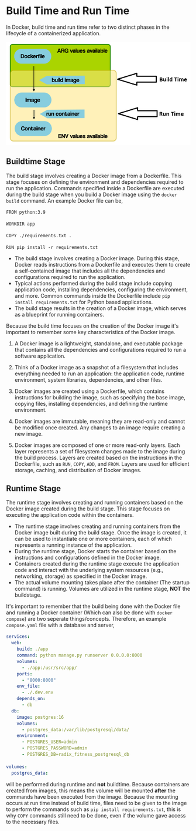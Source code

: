 # Build Time and Run Time


In Docker, build time and run time refer to two distinct phases in the lifecycle of a containerized application.

![](../images/buildtime_runtime_1.png)

## Buildtime Stage

The build stage involves creating a Docker image from a Dockerfile. This stage focuses on defining the environment and dependencies required to run the application. Commands specified inside a Dockerfile are executed during the build stage when you build a Docker image using the `docker build` command. An example Docker file can be,

```Docker
FROM python:3.9

WORKDIR app

COPY ./requirements.txt .

RUN pip install -r requirements.txt
```

- The build stage involves creating a Docker image. During this stage, Docker reads instructions from a Dockerfile and executes them to create a self-contained image that includes all the dependencies and configurations required to run the application.
- Typical actions performed during the build stage include copying application code, installing dependencies, configuring the environment, and more. Common commands inside the Dockerfile include `pip install requirements.txt` for Python based applications.
- The build stage results in the creation of a Docker image, which serves as a blueprint for running containers.

Because the build time focuses on the creation of the Docker image it's important to remember some key characteristics of the Docker image.

1. A Docker image is a lightweight, standalone, and executable package that contains all the dependencies and configurations required to run a software application.

2. Think of a Docker image as a snapshot of a filesystem that includes everything needed to run an application: the application code, runtime environment, system libraries, dependencies, and other files.

3. Docker images are created using a Dockerfile, which contains instructions for building the image, such as specifying the base image, copying files, installing dependencies, and defining the runtime environment.

4. Docker images are immutable, meaning they are read-only and cannot be modified once created. Any changes to an image require creating a new image.

5. Docker images are composed of one or more read-only layers. Each layer represents a set of filesystem changes made to the image during the build process. Layers are created based on the instructions in the Dockerfile, such as `RUN`, `COPY`, `ADD`, and `FROM`. Layers are used for efficient storage, caching, and distribution of Docker images.


## Runtime Stage

The runtime stage involves creating and running containers based on the Docker image created during the build stage. This stage focuses on executing the application code within the containers.

- The runtime stage involves creating and running containers from the Docker image built during the build stage. Once the image is created, it can be used to instantiate one or more containers, each of which represents a running instance of the application.
- During the runtime stage, Docker starts the container based on the instructions and configurations defined in the Docker image.
- Containers created during the runtime stage execute the application code and interact with the underlying system resources (e.g., networking, storage) as specified in the Docker image.
- The actual volume mounting takes place after the container (The startup command) is running. Volumes are utilized in the runtime stage, **NOT** the buildstage.

It's important to remember that the build being done with the Docker file and running a Docker container (Which can also be done with `docker compose`) are two seperate things/concepts. Therefore, an example `compose.yaml` file with a database and server,

```YAML
services:
  web:
    build: ./app
    command: python manage.py runserver 0.0.0.0:8000
    volumes:
      - ./app:/usr/src/app/
    ports:
      - "8000:8000"
    env_file:
      - ./.dev.env
    depends_on:
      - db
  db:
    image: postgres:16
    volumes:
      - postgres_data:/var/lib/postgresql/data/
    environment:
      - POSTGRES_USER=admin
      - POSTGRES_PASSWORD=admin
      - POSTGRES_DB=radix_fitness_postgresql_db

volumes:
  postgres_data:
```

will be performed during runtime and **not** buildtime. Because containers are created from images, this means the volume will be mounted **after** the commands have been executed from the image. Because the mounting occurs at run time instead of build time, files need to be given to the image to perform the commands such as `pip install requirements.txt`, this is why `COPY` commands still need to be done, even if the volume gave access to the necessary files.